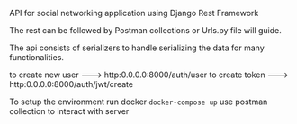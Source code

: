 API for social networking application using Django Rest Framework

The rest can be followed by Postman collections or Urls.py file will guide.

The api consists of serializers to handle serializing the data for many functionalities.

to create new user ---> http:0.0.0.0:8000/auth/user 
to create token  ---> http:0.0.0.0:8000/auth/jwt/create

To setup the environment run docker ```docker-compose up```
use postman collection to interact with server
